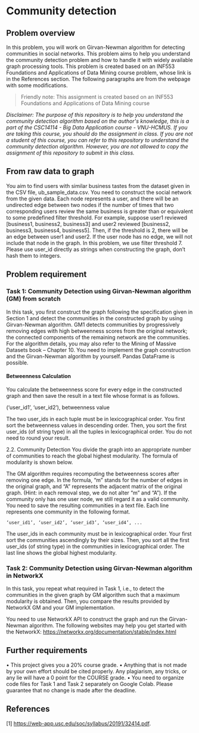 # Community detection 

## Problem overview

In this problem, you will work on Girvan-Newman algorithm for detecting communities in social
networks. This problem aims to help you understand the community detection problem and how to
handle it with widely available graph processing tools.
This problem is created based on an INF553 Foundations and Applications of Data Mining course
problem, whose link is in the References section. The following paragraphs are from the webpage with
some modifications.

> Friendly note: This assignment is created based on an INF553 Foundations and Applications of Data Mining course

_Disclaimer: The purpose of this repository is to help you understand the community detection algorithm based on the author's knowledge, 
this is a part of the CSC14114 - Big Data Application course - VNU-HCMUS. If you are taking this course, you should do the assignment in class. 
If you are not a student of this course, you can refer to this repository to understand the community detection algorithm.
However, you are not allowed to copy the assignment of this repository to submit in this class._

## From raw data to graph
You aim to find users with similar business tastes from the dataset given in the CSV file,
ub_sample_data.csv.
You need to construct the social network from the given data. Each node represents a user, and there
will be an undirected edge between two nodes if the number of times that two corresponding users
review the same business is greater than or equivalent to some predefined filter threshold. For example,
suppose user1 reviewed [business1, business2, business3] and user2 reviewed [business2, business3,
business4, business5]. Then, if the threshold is 2, there will be an edge between user1 and user2.
If the user node has no edge, we will not include that node in the graph.
In this problem, we use filter threshold 7.
Please use user_id directly as strings when constructing the graph, don’t hash them to integers.

## Problem requirement

### Task 1: Community Detection using Girvan-Newman algorithm (GM) from scratch

In this task, you first construct the graph following the specification given in Section 1 and detect the
communities in the constructed graph by using Girvan-Newman algorithm. GM1 detects communities
by progressively removing edges with high betweenness scores from the original network; the
connected components of the remaining network are the communities. For the algorithm details, you
may also refer to the Mining of Massive Datasets book – Chapter 10.
You need to implement the graph construction and the Girvan-Newman algorithm by yourself.
Pandas DataFrame is possible.

#### Betweenness Calculation

You calculate the betweenness score for every edge in the constructed graph and then save the result
in a text file whose format is as follows.

(‘user_id1’, ‘user_id2’), betweenness value

The two user_ids in each tuple must be in lexicographical order. You first sort the betweenness values
in descending order. Then, you sort the first user_ids (of string type) in all the tuples in lexicographical
order. You do not need to round your result.

2.2. Community Detection
You divide the graph into an appropriate number of communities to reach the global highest modularity.
The formula of modularity is shown below.

The GM algorithm requires recomputing the betweenness scores after removing one edge. In the
formula, “m” stands for the number of edges in the original graph, and “A” represents the
adjacent matrix of the original graph. (Hint: in each removal step, we do not alter “m” and “A”).
If the community only has one user node, we still regard it as a valid community.
You need to save the resulting communities in a text file. Each line represents one community in the
following format.
```text
‘user_id1’, ‘user_id2’, ‘user_id3’, ‘user_id4’, ...
```
The user_ids in each community must be in lexicographical order. Your first sort the communities
ascendingly by their sizes. Then, you sort all the first user_ids (of string type) in the communities in
lexicographical order. The last line shows the global highest modularity.

### Task 2: Community Detection using Girvan-Newman algorithm in NetworkX

In this task, you repeat what required in Task 1, i.e., to detect the communities in the given graph by GM
algorithm such that a maximum modularity is obtained. Then, you compare the results provided by
NetworkX GM and your GM implementation.

You need to use NetworkX API to construct the graph and run the Girvan-Newman algorithm.
The following websites may help you get started with the NetworkX:
https://networkx.org/documentation/stable/index.html

## Further requirements
• This project gives you a 20% course grade.
• Anything that is not made by your own effort should be cited properly. Any plagiarism, any tricks,
or any lie will have a 0 point for the COURSE grade.
• You need to organize code files for Task 1 and Task 2 separately on Google Colab. Please guarantee
that no change is made after the deadline.

## References
[1] https://web-app.usc.edu/soc/syllabus/20191/32414.pdf.